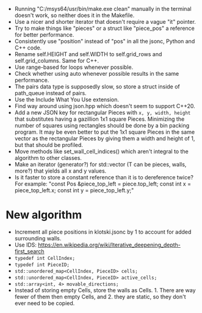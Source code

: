 * Running "C:/msys64/usr/bin/make.exe clean" manually in the terminal doesn't work, so neither does it in the Makefile.
* Use a nicer and shorter iterator that doesn't require a vague "it" pointer.
* Try to make things like "pieces" or a struct like "piece_pos" a reference for better performance.
* Consistently use "position" instead of "pos" in all the jsonc, Python and C++ code.
* Rename self.HEIGHT and self.WIDTH to self.grid_rows and self.grid_columns. Same for C++.
* Use range-based for loops whenever possible.
* Check whether using auto whenever possible results in the same performance.
* The pairs data type is supposedly slow, so store a struct inside of path_queue instead of pairs.
* Use the Include What You Use extension.
* Find way around using json.hpp which doesn't seem to support C++20.
* Add a new JSON key for rectangular Pieces with `x, y, width, height` that substitutes having a gazillion 1x1 square Pieces. Minimizing the number of squares using rectangles should be done by a bin packing program. It may be even better to put the 1x1 square Pieces in the same vector as the rectangular Pieces by giving them a width and height of 1, but that should be profiled.
* Move methods like set_wall_cell_indices() which aren't integral to the algorithm to other classes.
* Make an iterator (generator?) for std::vector<T> (T can be pieces, walls, more?) that yields all x and y values.
* Is it faster to store a constant reference than it is to dereference twice? For example: "const Pos &piece_top_left = piece.top_left; const int x = piece_top_left.x; const int y = piece_top_left.y;"

# New algorithm
* Increment all piece positions in klotski.jsonc by 1 to account for added surrounding walls.
* Use IDS: https://en.wikipedia.org/wiki/Iterative_deepening_depth-first_search
* `typedef int CellIndex;`
* `typedef int PieceID;`
* `std::unordered_map<CellIndex, PieceID> cells;`
* `std::unordered_map<CellIndex, PieceID> active_cells;`
* `std::array<int, 4> movable_directions;`
* Instead of storing empty Cells, store the walls as Cells. 1. There are way fewer of them then empty Cells, and 2. they are static, so they don't ever need to be copied.

